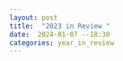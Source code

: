 ```yaml
---
layout: post
title:  "2023 in Review "
date:  2024-01-07 --18:30
categories: year_in_review
---
```


